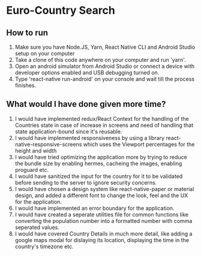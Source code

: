 # Euro-Country Search

## How to run

1. Make sure you have Node.JS, Yarn, React Native CLI and Android Studio setup on your computer
2. Take a clone of this code anywhere on your computer and run 'yarn'.
3. Open an android simulator from Android Studio or connect a device with developer options enabled and USB debugging
turned on.
4. Type 'react-native run-android' on your console and wait till the process finishes.



## What would I have done given more time?

1. I would have implemented redux/React Context for the handling of the Countries state in case of increase in screens and need of handling that state application-bound since it's reusable.
2. I would have implemented responsiveness by using a library react-native-responsive-screens which uses the Viewport percentages for the height and width
3. I would have tried optimizing the application more by trying to reduce the bundle size by enabling hermes, cacheing the images, enabling proguard etc.
4. I would have sanitized the input for the country for it to be validated before sending to the server to ignore security concerns.
5. I would have chosen a design system like react-native-paper or material design, and added a different font to change the look, feel and the UX for the application.
6. I would have implemented an error boundary for the application.
7. I would have created a seperate utilities file for common functions like converting the population number into a formatted number with comma seperated values.
8. I would have covered Country Details in much more detail, like adding a google maps modal for dislaying its location, displaying the time in the country's timezone etc.
